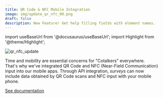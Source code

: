 ```yaml
---
title: QR Code & NFC Mobile Integration
image: img/update_qr_nfc_00.png
draft: false
description: New Feature! Get help filling fields with element names.
---
```


import useBaseUrl from '@docusaurus/useBaseUrl'; 
import Highlight from '@theme/Highlight';

<div className="align-center">
<div className="card">
<div className="card__header">

</div>
<div className="card__image">
<img alt="qr_nfc_update" className="img_card item shadow--tl" src={useBaseUrl('img/update_qr_nfc_00.png')} />
<br/>
</div>
<div className="card__body">

Time and mobility are essential concerns for "Cotalkers" everywhere. That's why we've integrated QR Code and NFC (Near-Field Communication) input into our mobile apps. Through API integration, _surveys_ can now include data obtained by QR Code scans and NFC input with your mobile phone.

</div>
<div className="card__footer">
<a class ="button button--secondary button--block" href="/docs/documentation/api/surveys/questions#qr-code--nfc-function">See documentation</a>
</div>
</div>
</div>